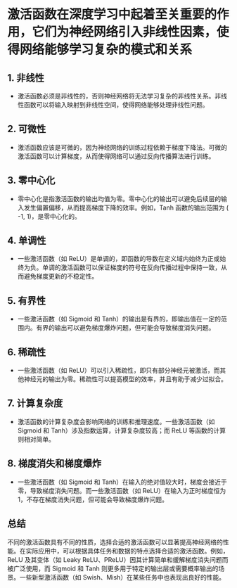 # 激活函数在深度学习中起着至关重要的作用，它们为神经网络引入非线性因素，使得网络能够学习复杂的模式和关系

## 1. **非线性**

- 激活函数必须是非线性的，否则神经网络将无法学习复杂的非线性关系。非线性函数可以将输入映射到非线性空间，使得网络能够处理非线性问题。

## 2. **可微性**

- 激活函数应该是可微的，因为神经网络的训练过程依赖于梯度下降法。可微的激活函数可以计算梯度，从而使得网络可以通过反向传播算法进行训练。

## 3. **零中心化**

- 零中心化是指激活函数的输出均值为零。零中心化的输出可以避免后续层的输入发生偏置偏移，从而提高梯度下降的效率。例如，Tanh 函数的输出范围为 (
    -1, 1)，是零中心化的。

## 4. **单调性**

- 一些激活函数（如 ReLU）是单调的，即函数的导数在定义域内始终为正或始终为负。单调的激活函数可以保证梯度的符号在反向传播过程中保持一致，从而避免梯度更新的不稳定性。

## 5. **有界性**

- 一些激活函数（如 Sigmoid 和 Tanh）的输出是有界的，即输出值在一定的范围内。有界的输出可以避免梯度爆炸问题，但可能会导致梯度消失问题。

## 6. **稀疏性**

- 一些激活函数（如 ReLU）可以引入稀疏性，即只有部分神经元被激活，而其他神经元的输出为零。稀疏性可以提高模型的效率，并且有助于减少过拟合。

## 7. **计算复杂度**

- 激活函数的计算复杂度会影响网络的训练和推理速度。一些激活函数（如 Sigmoid 和 Tanh）涉及指数运算，计算复杂度较高；而 ReLU 等函数的计算则相对简单。

## 8. **梯度消失和梯度爆炸**

- 一些激活函数（如 Sigmoid 和 Tanh）在输入的绝对值较大时，梯度会接近于零，导致梯度消失问题。而一些激活函数（如 ReLU）在输入为正时梯度恒为 1，不存在梯度消失问题，但可能会导致梯度爆炸问题。

## 总结

不同的激活函数具有不同的性质，选择合适的激活函数可以显著提高神经网络的性能。在实际应用中，可以根据具体任务和数据的特点选择合适的激活函数。例如，ReLU 及其变体（如 Leaky ReLU、PReLU）因其计算简单和缓解梯度消失问题而被广泛使用，而 Sigmoid 和 Tanh 则更多用于特定的输出层或需要概率输出的场景。一些新型激活函数（如 Swish、Mish）在某些任务中也表现出良好的性能。
